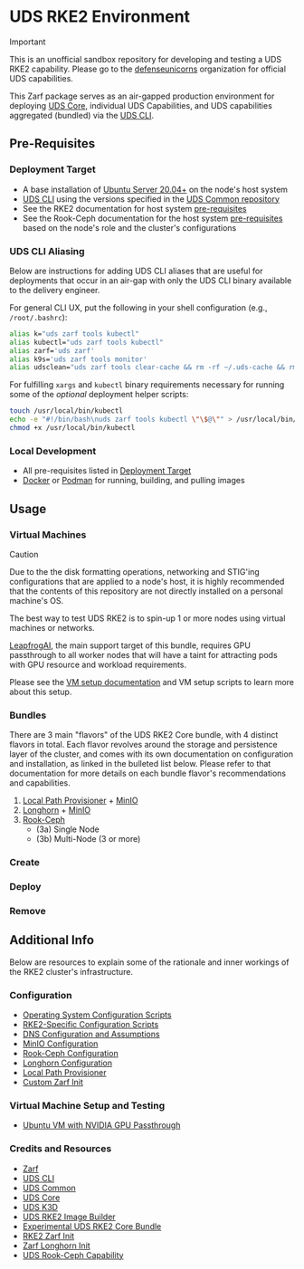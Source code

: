 # UDS RKE2 Environment

> [!IMPORTANT]
> This is an unofficial sandbox repository for developing and testing a UDS RKE2 capability. Please go to the [defenseunicorns](https://github.com/defenseunicorns) organization for official UDS capabilities.

This Zarf package serves as an air-gapped production environment for deploying [UDS Core](https://github.com/defenseunicorns/uds-core), individual UDS Capabilities, and UDS capabilities aggregated (bundled) via the [UDS CLI](https://github.com/defenseunicorns/uds-cli).

## Pre-Requisites

### Deployment Target

- A base installation of [Ubuntu Server 20.04+](https://ubuntu.com/download/server) on the node's host system
- [UDS CLI](https://github.com/defenseunicorns/uds-cli/blob/main/README.md#install) using the versions specified in the [UDS Common repository](https://github.com/defenseunicorns/uds-common/blob/main/README.md#supported-tool-versions)
- See the RKE2 documentation for host system [pre-requisites](https://docs.rke2.io/install/requirements)
- See the Rook-Ceph documentation for the host system [pre-requisites](https://rook.io/docs/rook/latest-release/Getting-Started/Prerequisites/prerequisites/) based on the node's role and the cluster's configurations

### UDS CLI Aliasing

Below are instructions for adding UDS CLI aliases that are useful for deployments that occur in an air-gap with only the UDS CLI binary available to the delivery engineer.

For general CLI UX, put the following in your shell configuration (e.g., `/root/.bashrc`):

```bash
alias k="uds zarf tools kubectl"
alias kubectl="uds zarf tools kubectl"
alias zarf='uds zarf'
alias k9s='uds zarf tools monitor'
alias udsclean="uds zarf tools clear-cache && rm -rf ~/.uds-cache && rm -rf ~/.zarf-cache && rm -rf /tmp/uds* && rm -rf /tmp/zarf-*"
```

For fulfilling `xargs` and `kubectl` binary requirements necessary for running some of the _optional_ deployment helper scripts:

```bash
touch /usr/local/bin/kubectl 
echo -e "#!/bin/bash\nuds zarf tools kubectl \"\$@\"" > /usr/local/bin/kubectl
chmod +x /usr/local/bin/kubectl
```

### Local Development

- All pre-requisites listed in [Deployment Target](#deployment-target)
- [Docker](https://docs.docker.com/get-docker/) or [Podman](https://podman.io/getting-started/installation) for running, building, and pulling images

## Usage

### Virtual Machines

> [!CAUTION]
> Due to the the disk formatting operations, networking and STIG'ing configurations that are applied to a node's host, it is highly recommended that the contents of this repository are not directly installed on a personal machine's OS.

The best way to test UDS RKE2 is to spin-up 1 or more nodes using virtual machines or networks.

[LeapfrogAI](https://github.com/defenseunicorns/leapfrogai), the main support target of this bundle, requires GPU passthrough to all worker nodes that will have a taint for attracting pods with GPU resource and workload requirements.

Please see the [VM setup documentation](./docs/VM.md) and VM setup scripts to learn more about this setup.

### Bundles

There are 3 main "flavors" of the UDS RKE2 Core bundle, with 4 distinct flavors in total. Each flavor revolves around the storage and persistence layer of the cluster, and comes with its own documentation on configuration and installation, as linked in the bulleted list below. Please refer to that documentation for more details on each bundle flavor's recommendations and capabilities.

1. [Local Path Provisioner](./docs/LOCAL-PATH.md) + [MinIO](./docs/MINIO.md)
2. [Longhorn](./docs/LONGHORN.md) + [MinIO](./docs/MINIO.md)
3. [Rook-Ceph](./docs/ROOK-CEPH.md)
    - (3a) Single Node
    - (3b) Multi-Node (3 or more)

### Create

<!-- TODO: create instructions -->

### Deploy

<!-- TODO: release-please setup -->
<!-- TODO: deploy instructions -->

### Remove

<!-- TODO: remove instructions -->

## Additional Info

Below are resources to explain some of the rationale and inner workings of the RKE2 cluster's infrastructure.

### Configuration

- [Operating System Configuration Scripts](docs/OS.md)
- [RKE2-Specific Configuration Scripts](docs/RKE2.md)
- [DNS Configuration and Assumptions](docs/DNS.md)
- [MinIO Configuration](docs/MINIO.md)
- [Rook-Ceph Configuration](docs/ROOK-CEPH.md)
- [Longhorn Configuration](docs/LONGHORN.md)
- [Local Path Provisioner](docs/LOCAL-PATH.md)
- [Custom Zarf Init](docs/INIT.md)

### Virtual Machine Setup and Testing

- [Ubuntu VM with NVIDIA GPU Passthrough](docs/VM.md)

### Credits and Resources

- [Zarf](https://github.com/defenseunicorns/zarf)
- [UDS CLI](https://github.com/defenseunicorns/uds-cli)
- [UDS Common](https://github.com/defenseunicorns/uds-common)
- [UDS Core](https://github.com/defenseunicorns/uds-core)
- [UDS K3D](https://github.com/defenseunicorns/uds-k3d)
- [UDS RKE2 Image Builder](https://github.com/defenseunicorns/uds-rke2-image-builder)
- [Experimental UDS RKE2 Core Bundle](https://github.com/docandrew/uds-core-rke2)
- [RKE2 Zarf Init](https://github.com/defenseunicorns/zarf-package-rke2-init)
- [Zarf Longhorn Init](https://github.com/defenseunicorns/zarf-init-longhorn)
- [UDS Rook-Ceph Capability](https://github.com/defenseunicorns/uds-capability-rook-ceph)
